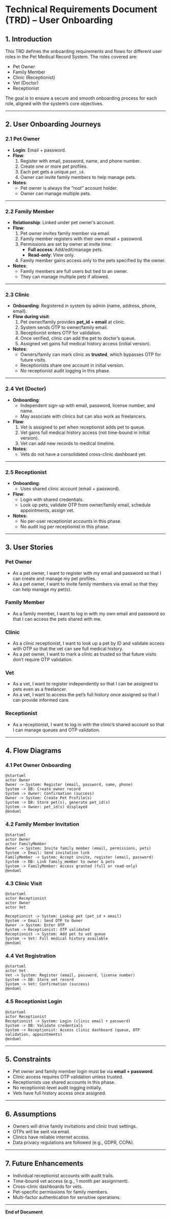 # Technical Requirements Document (TRD) – User Onboarding

## 1. Introduction

This TRD defines the onboarding requirements and flows for different user roles in the Pet Medical Record System. The roles covered are:

- Pet Owner
- Family Member
- Clinic (Receptionist)
- Vet (Doctor)
- Receptionist

The goal is to ensure a secure and smooth onboarding process for each role, aligned with the system’s core objectives.

---

## 2. User Onboarding Journeys

### 2.1 Pet Owner
- **Login**: Email + password.
- **Flow**:
  1. Register with email, password, name, and phone number.
  2. Create one or more pet profiles.
  3. Each pet gets a unique `pet_id`.
  4. Owner can invite family members to help manage pets.
- **Notes**:
  - Pet owner is always the “root” account holder.
  - Owner can manage multiple pets.

---

### 2.2 Family Member
- **Relationship**: Linked under pet owner’s account.
- **Flow**:
  1. Pet owner invites family member via email.
  2. Family member registers with their own email + password.
  3. Permissions are set by owner at invite time:
     - **Full access**: Add/edit/manage pets.
     - **Read-only**: View only.
  4. Family member gains access only to the pets specified by the owner.
- **Notes**:
  - Family members are full users but tied to an owner.
  - They can manage multiple pets if allowed.

---

### 2.3 Clinic
- **Onboarding**: Registered in system by admin (name, address, phone, email).
- **Flow during visit**:
  1. Pet owner/family provides **pet_id + email** at clinic.
  2. System sends OTP to owner/family email.
  3. Receptionist enters OTP for validation.
  4. Once verified, clinic can add the pet to doctor’s queue.
  5. Assigned vet gains full medical history access (initial version).
- **Notes**:
  - Owners/family can mark clinic as **trusted**, which bypasses OTP for future visits.
  - Receptionists share one account in initial version.
  - No receptionist audit logging in this phase.

---

### 2.4 Vet (Doctor)
- **Onboarding**:
  - Independent sign-up with email, password, license number, and name.
  - May associate with clinics but can also work as freelancers.
- **Flow**:
  1. Vet is assigned to pet when receptionist adds pet to queue.
  2. Vet gains full medical history access (not time-bound in initial version).
  3. Vet can add new records to medical timeline.
- **Notes**:
  - Vets do not have a consolidated cross-clinic dashboard yet.

---

### 2.5 Receptionist
- **Onboarding**:
  - Uses shared clinic account (email + password).
- **Flow**:
  - Login with shared credentials.
  - Look up pets, validate OTP from owner/family email, schedule appointments, assign vet.
- **Notes**:
  - No per-user receptionist accounts in this phase.
  - No audit log per receptionist in this phase.

---

## 3. User Stories

### Pet Owner
- As a pet owner, I want to register with my email and password so that I can create and manage my pet profiles.
- As a pet owner, I want to invite family members via email so that they can help manage my pet(s).

### Family Member
- As a family member, I want to log in with my own email and password so that I can access the pets shared with me.

### Clinic
- As a clinic receptionist, I want to look up a pet by ID and validate access with OTP so that the vet can see full medical history.
- As a pet owner, I want to mark a clinic as trusted so that future visits don’t require OTP validation.

### Vet
- As a vet, I want to register independently so that I can be assigned to pets even as a freelancer.
- As a vet, I want to access the pet’s full history once assigned so that I can provide informed care.

### Receptionist
- As a receptionist, I want to log in with the clinic’s shared account so that I can manage queues and OTP validation.

---

## 4. Flow Diagrams

### 4.1 Pet Owner Onboarding
```plantuml
@startuml
actor Owner
Owner -> System: Register (email, password, name, phone)
System -> DB: Create owner record
System -> Owner: Confirmation (success)
Owner -> System: Create Pet Profile(s)
System -> DB: Store pet(s), generate pet_id(s)
System -> Owner: pet_id(s) displayed
@enduml
```

### 4.2 Family Member Invitation
```plantuml
@startuml
actor Owner
actor FamilyMember
Owner -> System: Invite family member (email, permissions, pets)
System -> Email: Send invitation link
FamilyMember -> System: Accept invite, register (email, password)
System -> DB: Link family_member to owner & pets
System -> FamilyMember: Access granted (full or read-only)
@enduml
```

### 4.3 Clinic Visit
```plantuml
@startuml
actor Receptionist
actor Owner
actor Vet

Receptionist -> System: Lookup pet (pet_id + email)
System -> Email: Send OTP to Owner
Owner -> System: Enter OTP
System -> Receptionist: OTP validated
Receptionist -> System: Add pet to vet queue
System -> Vet: Full medical history available
@enduml
```

### 4.4 Vet Registration
```plantuml
@startuml
actor Vet
Vet -> System: Register (email, password, license number)
System -> DB: Store vet record
System -> Vet: Confirmation (success)
@enduml
```

### 4.5 Receptionist Login
```plantuml
@startuml
actor Receptionist
Receptionist -> System: Login (clinic email + password)
System -> DB: Validate credentials
System -> Receptionist: Access clinic dashboard (queue, OTP validation, appointments)
@enduml
```

---

## 5. Constraints
- Pet owner and family member login must be via **email + password**.
- Clinic access requires OTP validation unless trusted.
- Receptionists use shared accounts in this phase.
- No receptionist-level audit logging initially.
- Vets have full history access once assigned.

---

## 6. Assumptions
- Owners will drive family invitations and clinic trust settings.
- OTPs will be sent via email.
- Clinics have reliable internet access.
- Data privacy regulations are followed (e.g., GDPR, CCPA).

---

## 7. Future Enhancements
- Individual receptionist accounts with audit trails.
- Time-bound vet access (e.g., 1 month per assignment).
- Cross-clinic dashboards for vets.
- Pet-specific permissions for family members.
- Multi-factor authentication for sensitive operations.

---

**End of Document**
